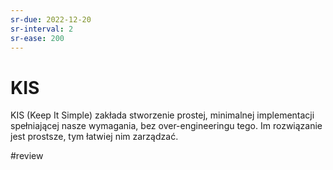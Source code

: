 ```yaml
---
sr-due: 2022-12-20
sr-interval: 2
sr-ease: 200
---
```


# KIS

KIS (Keep It Simple) zakłada stworzenie prostej, minimalnej implementacji spełniającej nasze wymagania, bez over-engineeringu tego. Im rozwiązanie jest prostsze, tym łatwiej nim zarządzać.

#review